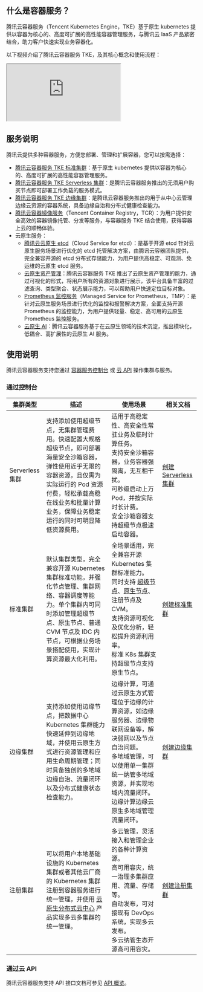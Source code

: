 
## 什么是容器服务？
腾讯云容器服务（Tencent Kubernetes Engine，TKE）基于原生 kubernetes 提供以容器为核心的、高度可扩展的高性能容器管理服务，与腾讯云 IaaS 产品紧密结合，助力客户快速实现业务容器化。

以下视频介绍了腾讯云容器服务 TKE，及其核心概念和使用流程：

<iframe src="https://cloud.tencent.com/edu/learning/quick-play/2264-32720?source=gw.doc.media&withPoster=1¬ip=1"></iframe>


## 服务说明
腾讯云提供多种容器服务，方便您部署、管理和扩展容器，您可以按需选择：
- [腾讯云容器服务 TKE 标准集群](https://cloud.tencent.com/document/product/457/6759)：基于原生 kubernetes 提供以容器为核心的、高度可扩展的高性能容器管理服务。
- [腾讯云容器服务 TKE Serverless 集群](https://cloud.tencent.com/document/product/457/39804)：是腾讯云容器服务推出的无须用户购买节点即可部署工作负载的服务模式。
- [腾讯云容器服务 TKE 边缘集群](https://cloud.tencent.com/document/product/457/42876)：是腾讯云容器服务推出的用于从中心云管理边缘云资源的容器系统，具备边缘自治和分布式健康检查能力。
- [腾讯云容器镜像服务](https://cloud.tencent.com/document/product/1141/39278)（Tencent Container Registry，TCR）：为用户提供安全高效的容器镜像托管、分发等服务，与容器服务 TKE 结合使用，获得容器上云的顺畅体验。
- 云原生服务：
	- [腾讯云云原生 etcd](https://cloud.tencent.com/document/product/457/58176)（Cloud Service for etcd）：是基于开源 etcd 针对云原生服务场景进行优化的 etcd 托管解决方案，由腾讯云容器团队提供，完全兼容开源的 etcd 分布式存储能力，为用户提供高稳定、可观测、免运维的云原生 etcd 服务。
	- [云原生资产管理](https://cloud.tencent.com/document/product/457/78329)：腾讯云容器服务 TKE 推出了云原生资产管理的能力，通过可视化的形式，将用户所有的资源对象进行展示，该平台具备丰富的过滤查询、类型聚合、状态展示能力，可以帮助用户快速定位目标对象。
	- [Prometheus 监控服务](https://cloud.tencent.com/document/product/457/71896)（Managed Service for Prometheus，TMP）：是针对云原生服务场景进行优化的监控和报警解决方案，全面支持开源 Prometheus 的监控能力，为用户提供轻量、稳定、高可用的云原生 Prometheus 监控服务。
	- [云原生 AI](https://cloud.tencent.com/document/product/457/62624)：腾讯云容器服务基于在云原生领域的技术沉淀，推出模块化，低耦合、高扩展性的云原生 AI 服务。





 

## 使用说明
腾讯云容器服务支持您通过 [容器服务控制台](https://console.cloud.tencent.com/tke2/overview) 或 [云 API](https://cloud.tencent.com/document/product/1278/46696) 操作集群与服务。

### 通过控制台

| 集群类型 	| 描述 	| 使用场景 	| 相关文档 	|
|---	|---	|---	|---	|
| Serverless 集群 	| 支持添加使用超级节点，无集群管理费用。快速配置大规格超级节点，即可部署海量安全沙箱容器，弹性使用近乎无限的容器资源，且仅需为实际运行的 Pod 资源付费，轻松承载高稳在线业务和批量计算业务，保障业务稳定运行的同时可明显降低资源费用。 	|   适用于高稳定性、高安全性常驻业务及临时计算任务。<br> 支持安全沙箱容器，业务容器强隔离，无互相干扰。<br> 可秒级启动上万 Pod，并按实际时长计费。<br> 安全沙箱容器支持超级节点极速启动容器。 	| <a href="https://cloud.tencent.com/document/product/457/39813">创建 Serverless 集群 </a> 	|
| 标准集群 	| 默认集群类型，完全兼容开源 Kubernetes 集群标准功能，并强化节点管理、集群网络、容器调度等能力。单个集群内可同时添加管理超级节点、原生节点、普通 CVM 节点及 IDC 内节点，可根据业务场景搭配使用，实现计算资源最大化利用。 	|  全场景适用，完全兼容开源 Kubernetes 集群标准能力。<br> 同时支持 [超级节点](https://cloud.tencent.com/document/product/457/74014)、[原生节点](https://cloud.tencent.com/document/product/457/78197)、注册节点及 CVM。<br> 支持资源可视化及优化分析，轻松提升资源利用率。<br> 标准 K8s 集群支持超级节点支持原生节点。 	| <a href="https://cloud.tencent.com/document/product/457/32189">创建标准集群</a> 	|
| 边缘集群 	| 支持添加使用边缘节点，把数据中心 Kubernetes 集群能力快速延伸到边缘地域，并使用云原生方式进行资源管理和应用生命周期管理；同时具备独创的多地域边缘自治、流量闭环以及分布式健康状态检查能力。 	|   边缘计算，可通过云原生方式管理位于边缘的计算资源，如边缘服务器、边缘物联网设备等，解决弱网以及节点自治问题。<br> 多地域管理，可以使用单一集群统一纳管多地域资源，并实现地域内流量闭环。<br> 边缘计算边缘云原生多地域管理流量闭环。 	| <a href="https://cloud.tencent.com/document/product/457/42889">创建边缘集群</a> 	|
| 注册集群 	| 可以将用户本地基础设施的 Kubernetes 集群或者其他云厂商的 Kubernetes 集群注册到容器服务进行统一管理，并使用 [云原生分布式云中心](https://cloud.tencent.com/document/product/1517/63246) 产品实现多云多集群的统一管理。 	|  多云管理，灵活接入和管理企业的各种计算资源。<br> 高可用容灾，统一治理多集群应用、流量、存储等。<br> 自动发布，可对接现有 DevOps 系统，实现多云发布。<br> 多云纳管生态开源高可用容灾。 	| <a href="https://cloud.tencent.com/document/product/457/63218">创建注册集群</a> 	|


### 通过云 API
腾讯云容器服务支持 API 接口文档可参见 [API 概览](https://cloud.tencent.com/document/product/457/31853)。

